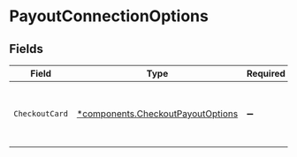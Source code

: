 # PayoutConnectionOptions


## Fields

| Field                                                                                 | Type                                                                                  | Required                                                                              | Description                                                                           |
| ------------------------------------------------------------------------------------- | ------------------------------------------------------------------------------------- | ------------------------------------------------------------------------------------- | ------------------------------------------------------------------------------------- |
| `CheckoutCard`                                                                        | [*components.CheckoutPayoutOptions](../../models/components/checkoutpayoutoptions.md) | :heavy_minus_sign:                                                                    | Custom options for `checkout-card` payment service.                                   |